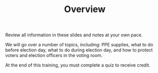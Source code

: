 ﻿---
section: "OVERVIEW"
title: "Slide 3"
title: "Overview"
layout: slide
---

Review all information in these slides and notes at your own pace.

We will go over a number of topics, including: PPE supplies, what to do before election day, what to do during election day, and how to protect voters and election officers in the voting room.

At the end of this training, you must complete a quiz to receive credit.